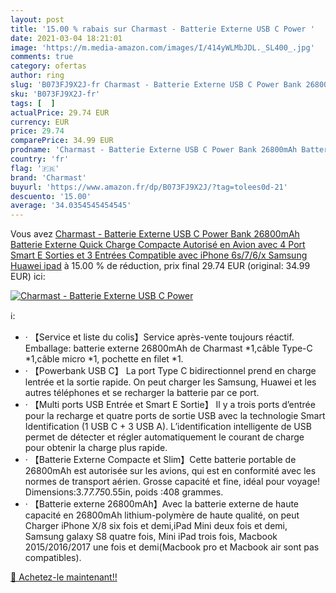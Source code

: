 ```yaml
---
layout: post
title: '15.00 % rabais sur Charmast - Batterie Externe USB C Power '
date: 2021-03-04 18:21:01
image: 'https://m.media-amazon.com/images/I/414yWLMbJDL._SL400_.jpg'
comments: true
category: ofertas
author: ring
slug: 'B073FJ9X2J-fr Charmast - Batterie Externe USB C Power Bank 26800mAh...'
sku: 'B073FJ9X2J-fr'
tags: [  ]
actualPrice: 29.74 EUR
currency: EUR
price: 29.74
comparePrice: 34.99 EUR
prodname: 'Charmast - Batterie Externe USB C Power Bank 26800mAh Batterie Externe Quick Charge Compacte Autorisé en Avion avec 4 Port Smart E Sorties et 3 Entrées Compatible avec iPhone 6s/7/6/x Samsung Huawei ipad'
country: 'fr'
flag: '🇫🇷'
brand: 'Charmast'
buyurl: 'https://www.amazon.fr/dp/B073FJ9X2J/?tag=tolees0d-21'
descuento: '15.00'
average: '34.0354545454545'
---
```


Vous avez [Charmast - Batterie Externe USB C Power Bank 26800mAh Batterie Externe Quick Charge Compacte Autorisé en Avion avec 4 Port Smart E Sorties et 3 Entrées Compatible avec iPhone 6s/7/6/x Samsung Huawei ipad](https://www.amazon.fr/dp/B073FJ9X2J/?tag=tolees0d-21)  à  15.00 % de réduction, prix final  29.74 EUR (original: 34.99 EUR) ici:

[![Charmast - Batterie Externe USB C Power ](https://m.media-amazon.com/images/I/414yWLMbJDL._SL400_.jpg)](https://www.amazon.fr/dp/B073FJ9X2J/?tag=tolees0d-21)

ℹ️:

- · 【Service et liste du colis】Service après-vente toujours réactif. Emballage: batterie externe 26800mAh de Charmast *1,câble Type-C *1,câble micro *1, pochette en filet *1.
- · 【Powerbank USB C】 La port Type C bidirectionnel prend en charge lentrée et la sortie rapide. On peut charger les Samsung, Huawei et les autres téléphones et se recharger la batterie par ce port.
- · 【Multi ports USB Entrée et Smart E Sortie】 Il y a trois ports d’entrée pour la recharge et quatre ports de sortie USB avec la technologie Smart Identification (1 USB C + 3 USB A). L’identification intelligente de USB permet de détecter et régler automatiquement le courant de charge pour obtenir la charge plus rapide.
- · 【Batterie Externe Compacte et Slim】Cette batterie portable de 26800mAh est autorisée sur les avions, qui est en conformité avec les normes de transport aérien. Grosse capacité et fine, idéal pour voyage! Dimensions:3.7*7.75*0.55in, poids :408 grammes.
- · 【Batterie externe 26800mAh】Avec la batterie externe de haute capacité en 26800mAh lithium-polymère de haute qualité, on peut Charger iPhone X/8 six fois et demi,iPad Mini deux fois et demi, Samsung galaxy S8 quatre fois, Mini iPad trois fois, Macbook 2015/2016/2017 une fois et demi(Macbook pro et Macbook air sont pas compatibles).

[🛒 Achetez-le maintenant!!](https://www.amazon.fr/dp/B073FJ9X2J/?tag=tolees0d-21)
